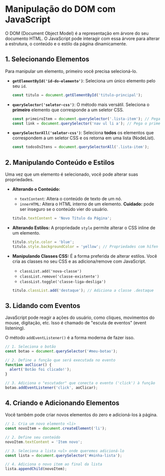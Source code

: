 # Manipulação do DOM com JavaScript

O DOM (Document Object Model) é a representação em árvore do seu documento HTML. O JavaScript pode interagir com essa árvore para alterar a estrutura, o conteúdo e o estilo da página dinamicamente.

## 1. Selecionando Elementos

Para manipular um elemento, primeiro você precisa selecioná-lo.

- **`getElementById('id-do-elemento')`**: Seleciona um único elemento pelo seu `id`.
  ```javascript
  const titulo = document.getElementById('titulo-principal');
  ```

- **`querySelector('seletor-css')`**: O método mais versátil. Seleciona o **primeiro** elemento que corresponde a um seletor CSS.
  ```javascript
  const primeiroItem = document.querySelector('.lista-item'); // Pega o primeiro item com a classe
  const link = document.querySelector('nav ul li a'); // Pega o primeiro link dentro da lista da nav
  ```

- **`querySelectorAll('seletor-css')`**: Seleciona **todos** os elementos que correspondem a um seletor CSS e os retorna em uma lista (NodeList).
  ```javascript
  const todosOsItens = document.querySelectorAll('.lista-item');
  ```

## 2. Manipulando Conteúdo e Estilos

Uma vez que um elemento é selecionado, você pode alterar suas propriedades.

- **Alterando o Conteúdo:**
  - `textContent`: Altera o conteúdo de texto de um nó.
  - `innerHTML`: Altera o HTML interno de um elemento. **Cuidado:** pode ser inseguro se o conteúdo vier do usuário.
  ```javascript
  titulo.textContent = 'Novo Título da Página';
  ```

- **Alterando Estilos:**
  A propriedade `style` permite alterar o CSS inline de um elemento.
  ```javascript
  titulo.style.color = 'blue';
  titulo.style.backgroundColor = 'yellow'; // Propriedades com hífen (background-color) viram camelCase
  ```

- **Manipulando Classes CSS:**
  É a forma preferida de alterar estilos. Você cria as classes no seu CSS e as adiciona/remove com JavaScript.
  - `classList.add('nova-classe')`
  - `classList.remove('classe-existente')`
  - `classList.toggle('classe-liga-desliga')`
  ```javascript
  titulo.classList.add('destaque'); // Adiciona a classe .destaque
  ```

## 3. Lidando com Eventos

JavaScript pode reagir a ações do usuário, como cliques, movimentos do mouse, digitação, etc. Isso é chamado de "escuta de eventos" (event listening).

O método `addEventListener()` é a forma moderna de fazer isso.

```javascript
// 1. Seleciona o botão
const botao = document.querySelector('#meu-botao');

// 2. Define a função que será executada no evento
function aoClicar() {
  alert('Botão foi clicado!');
}

// 3. Adiciona o "escutador" que conecta o evento ('click') à função
botao.addEventListener('click', aoClicar);
```

## 4. Criando e Adicionando Elementos

Você também pode criar novos elementos do zero e adicioná-los à página.

```javascript
// 1. Cria um novo elemento <li>
const novoItem = document.createElement('li');

// 2. Define seu conteúdo
novoItem.textContent = 'Item novo';

// 3. Seleciona a lista <ul> onde queremos adicioná-lo
const lista = document.querySelector('#minha-lista');

// 4. Adiciona o novo item ao final da lista
lista.appendChild(novoItem);
```
